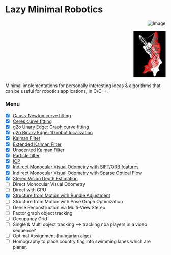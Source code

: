 # Lazy Minimal Robotics
<p align="right">
    <img src="https://raw.githubusercontent.com/goksanisil23/lazy_minimal_robotics/main/ParticleFilter/resources/particle_filter_convergence.gif" alt="Image" width=20% height=20% />
</p><p align="right">
    <img src="https://raw.githubusercontent.com/goksanisil23/lazy_minimal_robotics/main/ICP/3D/resources/3d_point_to_plane.gif" alt="Image" width=20% height=20% />
</p>

Minimal implementations for personally interesting ideas &amp; algorithms that can be useful for robotics applications, in C/C++.

### Menu

- [x] [Gauss-Newton curve fitting](/NonLinearOpt/GaussNewton)
- [x] [Ceres curve fitting](/NonLinearOpt/Ceres)
- [x] [g2o Unary Edge: Graph curve fitting](/NonLinearOpt/GraphOpt#unary-edge-example)
- [x] [g2o Binary Edge: 1D robot localization](/NonLinearOpt/GraphOpt#binary-edge-example)
- [x] [Kalman Filter](/KalmanFilter)
- [x] [Extended Kalman Filter](/ExtendedKalmanFilter)
- [x] [Unscented Kalman Filter](/UnscentedKalmanFilter)
- [x] [Particle filter](/ParticleFilter)
- [x] [ICP](/ICP)
- [x] [Indirect Monocular Visual Odometry with SIFT/ORB features](/VisualOdometry/Indirect/matching)
- [x] [Indirect Monocular Visual Odometry with Sparse Optical Flow](/VisualOdometry/Indirect/tracking)
- [x] [Stereo Vision Depth Estimation](/StereoDepth)
- [ ] Direct Monocular Visual Odometry
- [ ] Direct with GPU
- [x] [Structure from Motion with Bundle Adjustment](/SFM)
- [ ] Structure from Motion with Pose Graph Optimization
- [ ] Dense Reconstruction via Multi-View Stereo
- [ ] Factor graph object tracking
- [ ] Occupancy Grid
- [ ] Single & Multi object tracking --> tracking nba players in a video sequence?
- [ ] Optimal Assignment (hungarian algo)
- [ ] Homography to place country flag into swimming lanes which are planar.